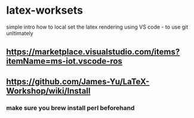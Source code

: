 # latex-worksets
simple intro how to local set the latex rendering using VS code - to use git unltimately


## https://marketplace.visualstudio.com/items?itemName=ms-iot.vscode-ros

## https://github.com/James-Yu/LaTeX-Workshop/wiki/Install 
### make sure you brew install perl beforehand

